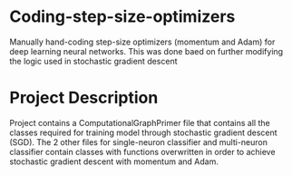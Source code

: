 # Coding-step-size-optimizers
Manually hand-coding step-size optimizers (momentum and Adam) for deep learning neural networks. This was done baed on further modifying the logic used in stochastic gradient descent
# Project Description
Project contains a ComputationalGraphPrimer file that contains all the classes required for training model through stochastic gradient descent (SGD). The 2 other files for single-neuron classifier and multi-neuron classifier contain classes with functions overwritten in order to achieve stochastic gradient descent with momentum and Adam.
